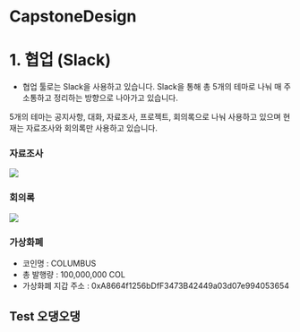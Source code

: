 # CapstoneDesign

# 1. 협업 (Slack)

- 협업 툴로는 Slack을 사용하고 있습니다. Slack을 통해 총 5개의 테마로 나눠 매 주 소통하고 정리하는 방향으로 나아가고 있습니다.

5개의 테마는 공지사항, 대화, 자료조사, 프로젝트, 회의록으로 나눠 사용하고 있으며
현재는 자료조사와 회의록만 사용하고 있습니다.

### 자료조사
![](https://images.velog.io/images/odh0112/post/a4cc6455-d9b0-480b-af13-4c16d4dacb5c/%EC%9E%90%EB%A3%8C%EC%A1%B0%EC%82%AC.PNG)


### 회의록
![](https://images.velog.io/images/odh0112/post/2196dd34-471b-4611-a324-58ec647d80f8/%ED%9A%8C%EC%9D%98%EB%A1%9D.PNG)

### 가상화폐
- 코인명 : COLUMBUS
- 총 발행량 :  100,000,000 COL
- 가상화폐 지갑 주소 : 0xA8664f1256bDfF3473B42449a03d07e994053654

## Test 오댕오댕
